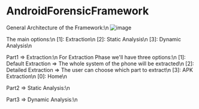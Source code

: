 # AndroidForensicFramework

General Architecture of the Framework:\n
![image](https://user-images.githubusercontent.com/67846060/169253588-e2c73170-9cb4-486a-99a1-bbae3ef64f53.png)


The main options:\n
[1]: Extraction\n
[2]: Static Analysis\n
[3]: Dynamic Analysis\n

Part1 => Extraction:\n
For Extraction Phase we'll have three options:\n
[1]: Default Extraction => The whole system of the phone will be extracted\n
[2]: Detailed Extraction => The user can choose which part to extract\n
[3]: APK Extraction\n
[0]: Home\n


Part2 => Static Analysis:\n


Part3 => Dynamic Analysis:\n

